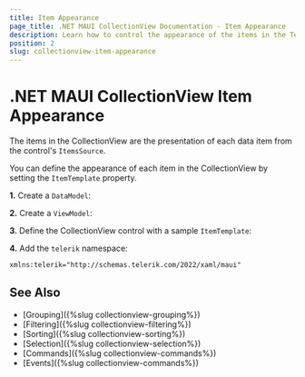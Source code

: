 ```yaml
---
title: Item Appearance
page_title: .NET MAUI CollectionView Documentation - Item Appearance
description: Learn how to control the appearance of the items in the Telerik UI for .NET MAUI CollectionView by using an item template.
position: 2
slug: collectionview-item-appearance
---
```


# .NET MAUI CollectionView Item Appearance

The items in the CollectionView are the presentation of each data item from the control's `ItemsSource`. 

You can define the appearance of each item in the CollectionView by setting the `ItemTemplate` property.

**1.** Create a `DataModel`:

<snippet id='combobox-city-businessmodel' />

**2.** Create a `ViewModel`:

<snippet id='collectionview-selection-viewmodel' />

**3.** Define the CollectionView control with a sample `ItemTemplate`:

<snippet id='collectionview-disabled-selection' />

**4.** Add the `telerik` namespace:

```XAML
xmlns:telerik="http://schemas.telerik.com/2022/xaml/maui"
```	

## See Also

- [Grouping]({%slug collectionview-grouping%})
- [Filtering]({%slug collectionview-filtering%})
- [Sorting]({%slug collectionview-sorting%})
- [Selection]({%slug collectionview-selection%})
- [Commands]({%slug collectionview-commands%})
- [Events]({%slug collectionview-commands%})